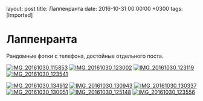 layout: post
title: Лаппенранта
date: 2016-10-31 00:00:00 +0300
tags: [Imported]
# Лаппенранта

Рандомные фотки с телефона, достойные отдельного поста.

[![IMG_20161030_115853](https://vlaim.s3.amazonaws.com/uploads/2016/11/IMG_20161030_115853.jpg)](https://vlaim.s3.amazonaws.com/uploads/2016/11/IMG_20161030_115853.jpg) [![IMG_20161030_123002](https://vlaim.s3.amazonaws.com/uploads/2016/11/IMG_20161030_123002.jpg)](https://vlaim.s3.amazonaws.com/uploads/2016/11/IMG_20161030_123002.jpg) [![IMG_20161030_123119](https://vlaim.s3.amazonaws.com/uploads/2016/11/IMG_20161030_123119.jpg)](https://vlaim.s3.amazonaws.com/uploads/2016/11/IMG_20161030_123119.jpg) [![IMG_20161030_123541](https://vlaim.s3.amazonaws.com/uploads/2016/11/IMG_20161030_123541.jpg)](https://vlaim.s3.amazonaws.com/uploads/2016/11/IMG_20161030_123541.jpg)

[![IMG_20161030_134912](https://vlaim.s3.amazonaws.com/uploads/2016/11/IMG_20161030_134912.jpg)](https://vlaim.s3.amazonaws.com/uploads/2016/11/IMG_20161030_134912.jpg) [![IMG_20161030_130943](https://vlaim.s3.amazonaws.com/uploads/2016/11/IMG_20161030_130943.jpg)](https://vlaim.s3.amazonaws.com/uploads/2016/11/IMG_20161030_130943.jpg) [![IMG_20161030_130337](https://vlaim.s3.amazonaws.com/uploads/2016/11/IMG_20161030_130337.jpg)](https://vlaim.s3.amazonaws.com/uploads/2016/11/IMG_20161030_130337.jpg) [![IMG_20161030_130051](https://vlaim.s3.amazonaws.com/uploads/2016/11/IMG_20161030_130051.jpg)](https://vlaim.s3.amazonaws.com/uploads/2016/11/IMG_20161030_130051.jpg) [![IMG_20161030_125148](https://vlaim.s3.amazonaws.com/uploads/2016/11/IMG_20161030_125148.jpg)](https://vlaim.s3.amazonaws.com/uploads/2016/11/IMG_20161030_125148.jpg) [![IMG_20161030_123556](https://vlaim.s3.amazonaws.com/uploads/2016/11/IMG_20161030_123556.jpg)](https://vlaim.s3.amazonaws.com/uploads/2016/11/IMG_20161030_123556.jpg)